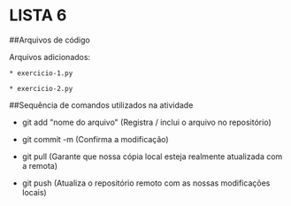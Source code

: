 # LISTA 6

##Arquivos de código

Arquivos adicionados:

	* exercicio-1.py

	* exercicio-2.py

##Sequência de comandos utilizados na atividade

* git add "nome do arquivo" (Registra / inclui o arquivo no repositório)

* git commit -m (Confirma a modificação)

* git pull (Garante que nossa cópia local esteja realmente atualizada com a remota)

* git push (Atualiza o repositório remoto com as nossas modificações locais)


